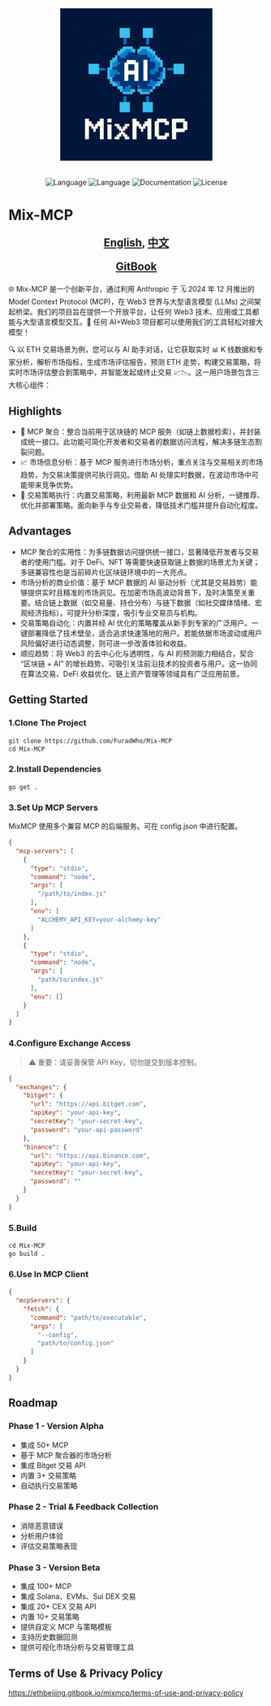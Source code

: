 <div align="center">
<img src="./static/logo.jpg" height="300" alt="Statusphere logo">
</div>
<br/>
<div align="center">

  ![Language](https://img.shields.io/badge/language-golang-brightgreen)
  ![Language](https://img.shields.io/badge/language-python-brightgreen)
  ![Documentation](https://img.shields.io/badge/documentation-yes-brightgreen)
  ![License](https://img.shields.io/badge/license-MIT-yellow)
  
</div>


# Mix-MCP

<div align="center" style="font-size: 1.5em;">
  <p><strong><a href="README.md">English</a>, <a href="README_CN.md">中文</a></strong></p>

  <p><strong><a href="https://ethbeijing.gitbook.io/mixmcp">GitBook</a></strong></p>

</div>

🌐 Mix-MCP 是一个创新平台，通过利用 Anthropic 于 🗓️ 2024 年 12 月推出的 Model Context Protocol (MCP)，在 Web3 世界与大型语言模型 (LLMs) 之间架起桥梁。我们的项目旨在提供一个开放平台，让任何 Web3 技术、应用或工具都能与大型语言模型交互。🤖 任何 AI+Web3 项目都可以使用我们的工具轻松对接大模型！

🔍 以 ETH 交易场景为例，您可以与 AI 助手对话，让它获取实时 📊 K 线数据和专家分析，解析市场指标，生成市场评估报告，预测 ETH 走势，构建交易策略，将实时市场评估整合到策略中，并智能发起或终止交易 📈📉。这一用户场景包含三大核心组件：

## Highlights
- 🔄 MCP 聚合：整合当前用于区块链的 MCP 服务（如链上数据检索），并封装成统一接口。此功能可简化开发者和交易者的数据访问流程，解决多链生态割裂问题。
- 📈 市场信息分析：基于 MCP 服务进行市场分析，重点关注与交易相关的市场趋势，为交易决策提供可执行洞见。借助 AI 处理实时数据，在波动市场中可能带来竞争优势。
- 🚀 交易策略执行：内置交易策略，利用最新 MCP 数据和 AI 分析，一键推荐、优化并部署策略。面向新手与专业交易者，降低技术门槛并提升自动化程度。

## Advantages
- MCP 聚合的实用性：为多链数据访问提供统一接口，显著降低开发者与交易者的使用门槛。对于 DeFi、NFT 等需要快速获取链上数据的场景尤为关键；多链兼容性也是当前碎片化区块链环境中的一大亮点。
- 市场分析的商业价值：基于 MCP 数据的 AI 驱动分析（尤其是交易趋势）能够提供实时且精准的市场洞见。在加密市场高波动背景下，及时决策至关重要。结合链上数据（如交易量、持仓分布）与链下数据（如社交媒体情绪、宏观经济指标），可提升分析深度，吸引专业交易员与机构。
- 交易策略自动化：内置并经 AI 优化的策略覆盖从新手到专家的广泛用户。一键部署降低了技术壁垒，适合追求快速落地的用户。若能依据市场波动或用户风险偏好进行动态调整，则可进一步改善体验和收益。
- 顺应趋势：将 Web3 的去中心化与透明性，与 AI 的预测能力相结合，契合 “区块链 + AI” 的增长趋势，可吸引关注前沿技术的投资者与用户。这一协同在算法交易、DeFi 收益优化、链上资产管理等领域具有广泛应用前景。

## Getting Started

### 1.Clone The Project
```shell
git clone https://github.com/FuradWho/Mix-MCP
cd Mix-MCP
```
### 2.Install Dependencies
```shell
go get .
```
### 3.Set Up MCP Servers
MixMCP 使用多个兼容 MCP 的后端服务。可在 config.json 中进行配置。
```json
{
  "mcp-servers": [
    {
      "type": "stdio",
      "command": "node",
      "args": [
        "/path/to/index.js"
      ],
      "env": [
        "ALCHEMY_API_KEY=your-alchemy-key"
      ]
    },
    {
      "type": "stdio",
      "command": "node",
      "args": [
        "path/to/index.js"
      ],
      "env": []
    }
  ]
}
```
### 4.Configure Exchange Access
> ⚠️ 重要：请妥善保管 API Key，切勿提交到版本控制。
```json
{
  "exchanges": {
    "bitget": {
      "url": "https://api.bitget.com",
      "apiKey": "your-api-key",
      "secretKey": "your-secret-key",
      "password": "your-api-password"
    },
    "binance": {
      "url": "https://api.binance.com",
      "apiKey": "your-api-key",
      "secretKey": "your-secret-key",
      "password": ""
    }
  }
}
```
### 5.Build
```shell
cd Mix-MCP
go build . 
```
### 6.Use In MCP Client
```json
{
  "mcpServers": {
    "fetch": {
      "command": "path/to/executable",
      "args": [
        "--config",
        "path/to/config.json"
      ]
    }
  }
}
```

## Roadmap
### Phase 1 - Version Alpha
- 集成 50+ MCP
- 基于 MCP 聚合器的市场分析
- 集成 Bitget 交易 API
- 内置 3+ 交易策略
- 自动执行交易策略
### Phase 2 - Trial & Feedback Collection
- 消除恶意错误
- 分析用户体验
- 评估交易策略表现
### Phase 3 - Version Beta
- 集成 100+ MCP
- 集成 Solana、EVMs、Sui DEX 交易
- 集成 20+ CEX 交易 API
- 内置 10+ 交易策略
- 提供自定义 MCP 与策略模板
- 支持历史数据回测
- 提供可视化市场分析与交易管理工具

## Terms of Use &  Privacy Policy
https://ethbeijing.gitbook.io/mixmcp/terms-of-use-and-privacy-policy
